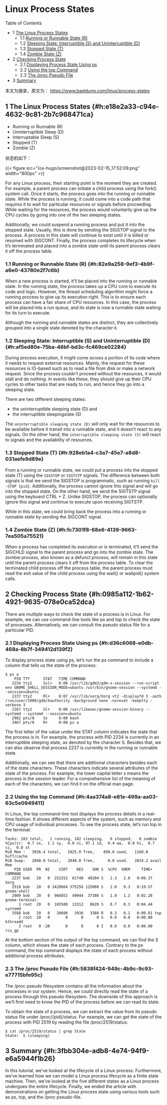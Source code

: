 # Linux Process States


<div class="ox-hugo-toc toc has-section-numbers">

<div class="heading">Table of Contents</div>

- <span class="section-num">1</span> [The Linux Process States](#h:e18e2a33-c94e-4632-9c81-2b7c968471ca)
    - <span class="section-num">1.1</span> [Running or Runnable State (R)](#h:82e9a258-9ef3-4b9f-a6e0-43780e2f7c6b)
    - <span class="section-num">1.2</span> [Sleeping State: Interruptible (S) and Uninterruptible (D)](#h:af5ed80e-75ba-46bf-bd3c-fc469ce02284)
    - <span class="section-num">1.3</span> [Stopped State (T)](#h:928eb1a4-c3a7-45e7-a8d8-031aefe9d89e)
    - <span class="section-num">1.4</span> [Zombie State (Z)](#h:fc7301f8-68e6-4139-9663-7ea505a75521)
- <span class="section-num">2</span> [Checking Process State](#h:0985a112-1b62-4921-9635-078e0ca52dca)
    - <span class="section-num">2.1</span> [Displaying Process State Using ps](#h:d36c6068-e0db-468a-8b7f-349412d139f2)
    - <span class="section-num">2.2</span> [Using the top Command](#h:4aa374a8-e81e-499a-aa03-63c5e0949411)
    - <span class="section-num">2.3</span> [The /proc Pseudo File](#h:5838f424-949c-4b9c-9c93-e77715bfe95c)
- <span class="section-num">3</span> [Summary](#h:3fbb304e-adb8-4e74-94f9-e6a5944f1b26)

</div>
<!--endtoc-->


本文为摘录，原文为： https://www.baeldung.com/linux/process-states



## <span class="section-num">1</span> The Linux Process States {#h:e18e2a33-c94e-4632-9c81-2b7c968471ca}

-   Running or Runnable (R)
-   Uninterruptible Sleep (D)
-   Interruptable Sleep (S)
-   Stopped (T)
-   Zombie (Z)

状态机如下：

<a id="figure--fig:screenshot@2023-02-15-17:52:09"></a>

{{< figure src="/ox-hugo/screenshot@2023-02-15_17:52:09.png" width="800px" >}}

For any Linux process, their starting point is the moment they are created. For example, a parent
process can initiate a child process using the fork() system call. Once it starts, the process
goes into the running or runnable state. While the process is running, it could come into a code
path that requires it to wait for particular resources or signals before proceeding. While waiting
for the resources, the process would voluntarily give up the CPU cycles by going into one of the
two sleeping states.

Additionally, we could suspend a running process and put it into the stopped state. Usually, this
is done by sending the SIGSTOP signal to the process. A process in this state will continue to
exist until it is killed or resumed with SIGCONT.  Finally, the process completes its lifecycle
when it’s terminated and placed into a zombie state until its parent process clears it off the
process table.


### <span class="section-num">1.1</span> Running or Runnable State (R) {#h:82e9a258-9ef3-4b9f-a6e0-43780e2f7c6b}

When a new process is started, it’ll be placed into the running or runnable state. In the running
state, the process takes up a CPU core to execute its code and logic. However, the thread
scheduling algorithm might force a running process to give up its execution right. This is to
ensure each process can have a fair share of CPU resources. In this case, the process will be
placed into a run queue, and its state is now a runnable state waiting for its turn to execute.

Although the running and runnable states are distinct, they are collectively grouped into a single
state denoted by the character `R`.


### <span class="section-num">1.2</span> Sleeping State: Interruptible (S) and Uninterruptible (D) {#h:af5ed80e-75ba-46bf-bd3c-fc469ce02284}

During process execution, it might come across a portion of its code where it needs to request
external resources.  Mainly, the request for these resources is IO-based such as to read a file
from disk or make a network request. Since the process couldn’t proceed without the resources, it
would stall and do nothing. In events like these, they should give up their CPU cycles to other
tasks that are ready to run, and hence they go into a sleeping state.

There are two different sleeping states:

-   the uninterruptible sleeping state (D) and
-   the interruptible sleepingstate (S)

The `uninterruptible sleeping state (D)` will only wait for the resources to be available before
it transit into a runnable state, and it doesn’t react to any signals. On the other hand, the
`interruptible sleeping state (S)` will react to signals and the availability of resources.


### <span class="section-num">1.3</span> Stopped State (T) {#h:928eb1a4-c3a7-45e7-a8d8-031aefe9d89e}

From a running or runnable state, we could put a process into the stopped state (T) using the
`SIGSTOP` or `SIGTSTP` signals.  The difference between both signals is that we send the SIGSTOP
is programmatic, such as running `kill -STOP {pid}`.  Additionally, the process cannot ignore this
signal and will go into the stopped state. On the other hand, we send the SIGTSTP signal using the
keyboard CTRL + Z. Unlike SIGSTOP, the process can optionally ignore this signal and continue to
execute upon receiving SIGTSTP.

While in this state, we could bring back the process into a running or runnable state by sending
the SIGCONT signal.


### <span class="section-num">1.4</span> Zombie State (Z) {#h:fc7301f8-68e6-4139-9663-7ea505a75521}

When a process has completed its execution or is terminated, it’ll send the SIGCHLD signal to the
parent process and go into the zombie state. The zombie process, also known as a defunct process,
will remain in this state until the parent process clears it off from the process table. To clear
the terminated child process off the process table, the parent process must read the exit value of
the child process using the wait() or waitpid() system calls.


## <span class="section-num">2</span> Checking Process State {#h:0985a112-1b62-4921-9635-078e0ca52dca}

There are multiple ways to check the state of a process is in Linux. For example, we can use
command-line tools like ps and top to check the state of processes. Alternatively, we can consult
the pseudo status file for a particular PID.


### <span class="section-num">2.1</span> Displaying Process State Using ps {#h:d36c6068-e0db-468a-8b7f-349412d139f2}

To display process state using ps, let’s run the ps command to include a column that tells us the state of the process:

```console
$ ps a
    PID TTY      STAT   TIME COMMAND
   2234 tty2     Ssl+   0:00 /usr/lib/gdm3/gdm-x-session --run-script env GNOME_SHELL_SESSION_MODE=ubuntu /usr/bin/gnome-session --systemd --session=ubuntu
   2237 tty2     Rl+    0:07 /usr/lib/xorg/Xorg vt2 -displayfd 3 -auth /run/user/1000/gdm/Xauthority -background none -noreset -keeptty -verbose 3
   2287 tty2     Sl+    0:00 /usr/libexec/gnome-session-binary --systemd --systemd --session=ubuntu
   2982 pts/0    Ss     0:00 bash
   3467 pts/0    R+     0:00 ps a
```

The first letter of the value under the STAT column indicates the state that the process is
in. For example, the process with PID 2234 is currently in an interruptible sleeping state, as
denoted by the character S. Besides that, we can also observe that process 2237 is currently in
the running or runnable state.

Additionally, we can see that there are additional characters besides each of the state
characters. These characters indicate several attributes of the state of the process. For example,
the lower capital letter s means the process is the session leader. For a comprehensive list of
the meaning of each of the characters, we can find it on the official man page.


### <span class="section-num">2.2</span> Using the top Command {#h:4aa374a8-e81e-499a-aa03-63c5e0949411}

In Linux, the top command-line tool displays the process details in a real-time fashion. It shows
different aspects of the system, such as memory and CPU usage of individual processes. To see the
process state, let’s run top in the terminal:

```console
Tasks: 183 total,   1 running, 182 sleeping,   0 stopped,   0 zombie
%Cpu(s):  0.7 us,  1.1 sy,  0.0 ni, 97.1 id,  0.4 wa,  0.0 hi,  0.7 si,  0.0 st
MiB Mem :   3936.4 total,   1925.0 free,    850.6 used,   1160.8 buff/cache
MiB Swap:   2048.0 total,   2048.0 free,      0.0 used.   2834.2 avail Mem
    PID USER  PR  NI    VIRT    RES    SHR S  %CPU  %MEM     TIME+ COMMAND
   2237 bob   20   0  252252  81740  49204 S   2.3   2.0   0:09.37 Xorg
   2519 bob   20   0 3428664 375256 125080 S   2.0   9.3   0:19.57 gnome-shell
   2909 bob   20   0  966852  49944  37308 S   1.0   1.2   0:02.28 gnome-terminal-
      1 root  20   0  103500  13312   8620 S   0.7   0.3   0:04.44 systemd
   3588 bob   20   0   20600   3936   3380 R   0.3   0.1   0:00.01 top
      2 root  20   0       0      0      0 S   0.0   0.0   0:00.00 kthreadd
      3 root   0 -20       0      0      0 I   0.0   0.0   0:00.00 rcu_gp
```

At the bottom section of the output of the top command, we can find the S column, which shows the state of each process.
Contrary to the ps command, the top command displays the state of each process without additional process attributes.


### <span class="section-num">2.3</span> The /proc Pseudo File {#h:5838f424-949c-4b9c-9c93-e77715bfe95c}

The /proc pseudo filesystem contains all the information about the processes in our system. Hence,
we could directly read the state of a process through this pseudo filesystem. The downside of this
approach is we’ll first need to know the PID of the process before we can read its state.

To obtain the state of a process, we can extract the value from its pseudo status file under /proc/{pid}/status. For
example, we can get the state of the process with PID 2519 by reading the file /proc/2519/status:

```console
$ cat /proc/2519/status | grep State
State:  S (sleeping)
```


## <span class="section-num">3</span> Summary {#h:3fbb304e-adb8-4e74-94f9-e6a5944f1b26}

In this tutorial, we’ve looked at the lifecycle of a Linux process. Furthermore, we’ve learned how
we can model a Linux process lifecycle as a finite state machine. Then, we’ve looked at the five
different states as a Linux process undergoes the entire lifecycle. Finally, we ended the article
with demonstrations on getting the Linux process state using various tools such as ps, top, and
the /proc pseudo-file.

